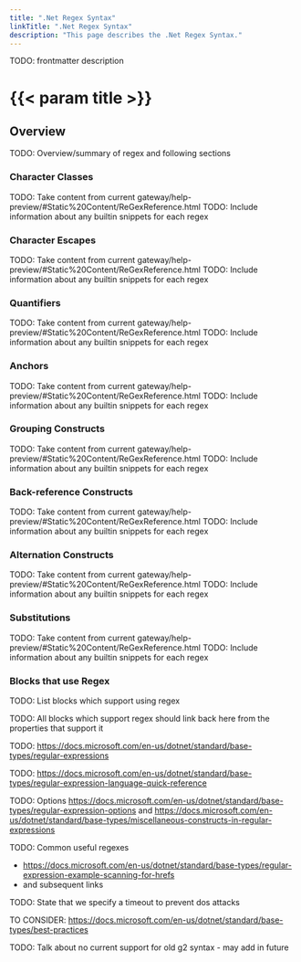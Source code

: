 ```yaml
---
title: ".Net Regex Syntax"
linkTitle: ".Net Regex Syntax"
description: "This page describes the .Net Regex Syntax."
---
```

TODO: frontmatter description

# {{< param title >}}

## Overview

TODO: Overview/summary of regex and following sections

### Character Classes

TODO: Take content from current gateway/help-preview/#Static%20Content/ReGexReference.html
TODO: Include information about any builtin snippets for each regex

### Character Escapes

TODO: Take content from current gateway/help-preview/#Static%20Content/ReGexReference.html
TODO: Include information about any builtin snippets for each regex

### Quantifiers

TODO: Take content from current gateway/help-preview/#Static%20Content/ReGexReference.html
TODO: Include information about any builtin snippets for each regex

### Anchors

TODO: Take content from current gateway/help-preview/#Static%20Content/ReGexReference.html
TODO: Include information about any builtin snippets for each regex

### Grouping Constructs

TODO: Take content from current gateway/help-preview/#Static%20Content/ReGexReference.html
TODO: Include information about any builtin snippets for each regex

### Back-reference Constructs

TODO: Take content from current gateway/help-preview/#Static%20Content/ReGexReference.html
TODO: Include information about any builtin snippets for each regex

### Alternation Constructs

TODO: Take content from current gateway/help-preview/#Static%20Content/ReGexReference.html
TODO: Include information about any builtin snippets for each regex

### Substitutions

TODO: Take content from current gateway/help-preview/#Static%20Content/ReGexReference.html
TODO: Include information about any builtin snippets for each regex

### Blocks that use Regex

TODO: List blocks which support using regex

TODO: All blocks which support regex should link back here from the properties that support it

TODO: https://docs.microsoft.com/en-us/dotnet/standard/base-types/regular-expressions

TODO: https://docs.microsoft.com/en-us/dotnet/standard/base-types/regular-expression-language-quick-reference

TODO: Options https://docs.microsoft.com/en-us/dotnet/standard/base-types/regular-expression-options and https://docs.microsoft.com/en-us/dotnet/standard/base-types/miscellaneous-constructs-in-regular-expressions

TODO: Common useful regexes

* https://docs.microsoft.com/en-us/dotnet/standard/base-types/regular-expression-example-scanning-for-hrefs
* and subsequent links

TODO: State that we specify a timeout to prevent dos attacks

TO CONSIDER: https://docs.microsoft.com/en-us/dotnet/standard/base-types/best-practices

TODO: Talk about no current support for old g2 syntax - may add in future

